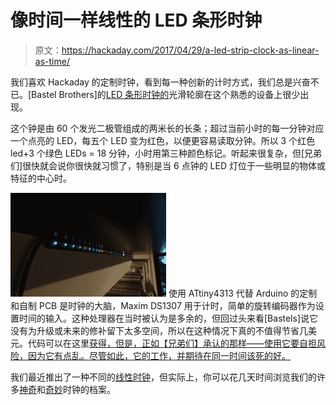# 像时间一样线性的 LED 条形时钟

> 原文：<https://hackaday.com/2017/04/29/a-led-strip-clock-as-linear-as-time/>

我们喜欢 Hackaday 的定制时钟，看到每一种创新的计时方式，我们总是兴奋不已。[Bastel Brothers]的[LED 条形时钟的](https://blog.m3k.cc/2017/04/stripclock/)光滑轮廓在这个熟悉的设备上很少出现。

这个钟是由 60 个发光二极管组成的两米长的长条；超过当前小时的每一分钟对应一个点亮的 LED，每五个 LED 变为红色，以便更容易读取分钟。所以 3 个红色 led+3 个绿色 LEDs = 18 分钟，小时用第三种颜色标记。听起来很复杂，但[兄弟们]很快就会说你很快就习惯了，特别是当 6 点钟的 LED 灯位于一些明显的物体或特征的中心时。

[![](img/1fb6aeeb690d8dcf1f4c19d6a54fbfef.png)](https://hackaday.com/wp-content/uploads/2017/04/dsc05335.jpg) 使用 ATtiny4313 代替 Arduino 的定制和自制 PCB 是时钟的大脑，Maxim DS1307 用于计时，简单的旋转编码器作为设置时间的输入。这种处理器在当时被认为是多余的，但回过头来看[Bastels]说它没有为升级或未来的修补留下太多空间，所以在这种情况下真的不值得节省几美元。代码可以在这里[获得，但是，正如【兄弟们】承认的那样——使用它要自担风险，因为它有点乱。尽管如此，它的工作，并期待在同一时间该死的好。](https://cgit.derflob.de/AVR/StripClock.git/)

我们最近推出了一种不同的[线性时钟](http://hackaday.com/2017/04/01/linear-clock-slows-the-fugit-of-the-tempus/)，但实际上，你可以花几天时间浏览我们的许多[神奇](http://hackaday.com/2016/07/31/you-may-have-a-nixie-tube-clock-but-can-yours-levitate/)和[奇妙](http://hackaday.com/2016/09/22/want-to-wake-up-in-a-ships-warp-core-circadia-sunrise-clock-makes-it-so/)时钟的档案。